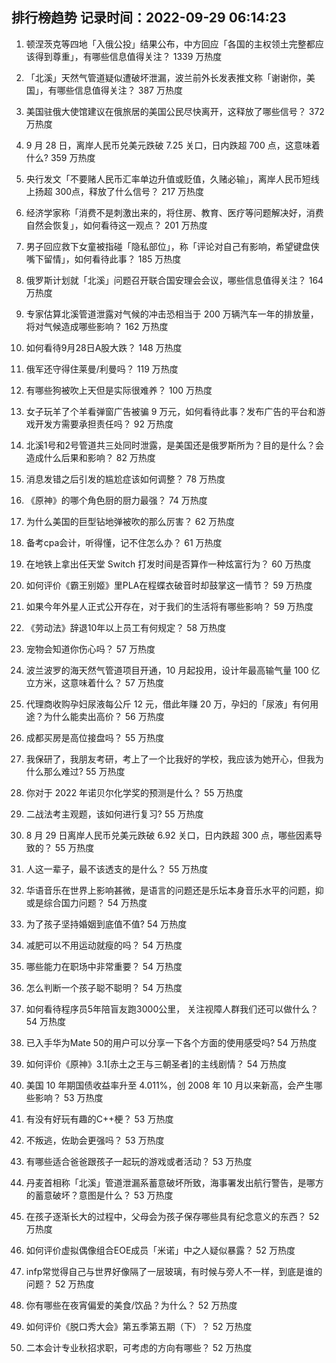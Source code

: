 
## 排行榜趋势 记录时间：2022-09-29 06:14:23
  
  1. 顿涅茨克等四地「入俄公投」结果公布，中方回应「各国的主权领土完整都应该得到尊重」，有哪些信息值得关注？ 1339 万热度
    
  2. 「北溪」天然气管道疑似遭破坏泄漏，波兰前外长发表推文称「谢谢你，美国」，有哪些信息值得关注？ 387 万热度
    
  3. 美国驻俄大使馆建议在俄旅居的美国公民尽快离开，这释放了哪些信号？ 372 万热度
    
  4. 9 月 28 日，离岸人民币兑美元跌破 7.25 关口，日内跌超 700 点，这意味着什么? 359 万热度
    
  5. 央行发文「不要赌人民币汇率单边升值或贬值，久赌必输」，离岸人民币短线上扬超 300点，释放了什么信号？ 217 万热度
    
  6. 经济学家称「消费不是刺激出来的，将住房、教育、医疗等问题解决好，消费自然会恢复」，如何看待这一观点？ 201 万热度
    
  7. 男子回应救下女童被指碰「隐私部位」，称「评论对自己有影响，希望键盘侠嘴下留情」，如何看待此事？ 185 万热度
    
  8. 俄罗斯计划就「北溪」问题召开联合国安理会会议，哪些信息值得关注？ 164 万热度
    
  9. 专家估算北溪管道泄露对气候的冲击恐相当于 200 万辆汽车一年的排放量，将对气候造成哪些影响？ 162 万热度
    
  10. 如何看待9月28日A股大跌？ 148 万热度
    
  11. 俄军还守得住莱曼/利曼吗？ 119 万热度
    
  12. 有哪些狗被吹上天但是实际很难养？ 100 万热度
    
  13. 女子玩羊了个羊看弹窗广告被骗 9 万元，如何看待此事？发布广告的平台和游戏开发方需要承担责任吗？ 92 万热度
    
  14. 北溪1号和2号管道共三处同时泄露，是美国还是俄罗斯所为？目的是什么？会造成什么后果和影响？ 82 万热度
    
  15. 消息发错之后引发的尴尬症该如何调整？ 78 万热度
    
  16. 《原神》的哪个角色厨的厨力最强？ 74 万热度
    
  17. 为什么美国的巨型钻地弹被吹的那么厉害？ 62 万热度
    
  18. 备考cpa会计，听得懂，记不住怎么办？ 61 万热度
    
  19. 在地铁上拿出任天堂 Switch 打发时间是否算作一种炫富行为？ 60 万热度
    
  20. 如何评价《霸王别姬》里PLA在程蝶衣破音时却鼓掌这一情节？ 59 万热度
    
  21. 如果今年外星人正式公开存在，对于我们的生活将有哪些影响？ 59 万热度
    
  22. 《劳动法》辞退10年以上员工有何规定？ 58 万热度
    
  23. 宠物会知道你伤心吗？ 57 万热度
    
  24. 波兰波罗的海天然气管道项目开通，10 月起投用，设计年最高输气量 100 亿立方米，这意味着什么？ 57 万热度
    
  25. 代理商收购孕妇尿液每公斤 12 元，借此年赚 20 万，孕妇的「尿液」有何用途？为什么能卖出高价？ 56 万热度
    
  26. 成都买房是高位接盘吗？ 55 万热度
    
  27. 我保研了，我朋友考研，考上了一个比我好的学校，我应该为她开心，但我为什么那么难过? 55 万热度
    
  28. 你对于 2022 年诺贝尔化学奖的预测是什么？ 55 万热度
    
  29. 二战法考主观题，该如何进行复习? 55 万热度
    
  30. 8 月 29 日离岸人民币兑美元跌破 6.92 关口，日内跌超 300 点，哪些因素导致的？ 55 万热度
    
  31. 人这一辈子，最不该透支的是什么？ 55 万热度
    
  32. 华语音乐在世界上影响甚微，是语言的问题还是乐坛本身音乐水平的问题，抑或是综合国力问题？ 54 万热度
    
  33. 为了孩子坚持婚姻到底值不值? 54 万热度
    
  34. 减肥可以不用运动就瘦的吗？ 54 万热度
    
  35. 哪些能力在职场中非常重要？ 54 万热度
    
  36. 怎么判断一个孩子聪不聪明？ 54 万热度
    
  37. 如何看待程序员5年陪盲友跑3000公里， 关注视障人群我们还可以做什么？ 54 万热度
    
  38. 已入手华为Mate 50的用户可以分享一下各个方面的使用感受吗? 54 万热度
    
  39. 如何评价《原神》3.1[赤土之王与三朝圣者]的主线剧情？ 54 万热度
    
  40. 美国 10 年期国债收益率升至 4.011%，创 2008 年 10 月以来新高，会产生哪些影响？ 53 万热度
    
  41. 有没有好玩有趣的C++梗？ 53 万热度
    
  42. 不叛逃，佐助会更强吗？ 53 万热度
    
  43. 有哪些适合爸爸跟孩子一起玩的游戏或者活动？ 53 万热度
    
  44. 丹麦首相称「北溪」管道泄漏系蓄意破坏所致，海事署发出航行警告，是哪方的蓄意破坏？意图是什么？ 53 万热度
    
  45. 在孩子逐渐长大的过程中，父母会为孩子保存哪些具有纪念意义的东西？ 52 万热度
    
  46. 如何评价虚拟偶像组合EOE成员「米诺」中之人疑似暴露？ 52 万热度
    
  47. infp常觉得自己与世界好像隔了一层玻璃，有时候与旁人不一样，到底是谁的问题？ 52 万热度
    
  48. 你有哪些在夜宵偏爱的美食/饮品？为什么？ 52 万热度
    
  49. 如何评价《脱口秀大会》第五季第五期（下）？ 52 万热度
    
  50. 二本会计专业秋招求职，可考虑的方向有哪些？ 52 万热度
    